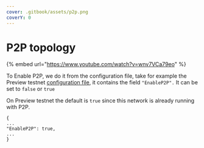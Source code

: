 ```yaml
---
cover: .gitbook/assets/p2p.png
coverY: 0
---
```


# P2P topology

{% embed url="https://www.youtube.com/watch?v=wnv7VCa79eo" %}

To Enable P2P, we do it from the configuration file, take for example the Preview testnet [configuration file](https://book.world.dev.cardano.org/environments/preview/config.json), it contains the field  `"EnableP2P".` It can be set to `false` or `true`

On Preview testnet the default is `true` since this network is already running with P2P.&#x20;

```
{
...
"EnableP2P": true,
...
}
```

